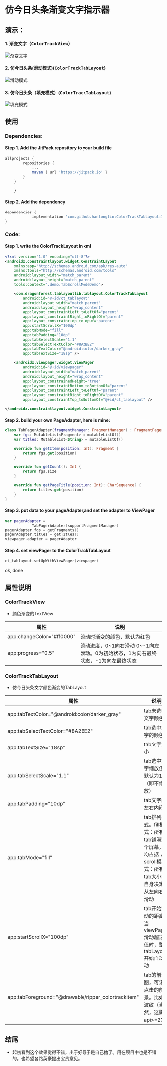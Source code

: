 # 仿今日头条渐变文字指示器



## 演示：

#### 1. 渐变文字（<kbd>ColorTrackView</kbd>）

![渐变文字](/gif/colorTrackView1.gif)

#### 2. 仿今日头条(滑动模式)(<kbd>ColorTrackTabLayout</kbd>)

![滑动模式](/gif/colorTrackTablayout1.gif)

#### 3. 仿今日头条（填充模式）(<kbd>ColorTrackTabLayout</kbd>)

![填充模式](/gif/colorTrackTabLayout2.gif)

## 使用

### Dependencies:

####  **Step 1.** Add the JitPack repository to your build file 

```groovy
allprojects {
		repositories {
			...
			maven { url 'https://jitpack.io' }
		}
	}
```

```css
	}
```

#### **Step 2.** Add the dependency

```groovy
dependencies {
	        implementation 'com.github.hanlonglin:ColorTrackTabLayout:1.0.0'
}
```



### Code:


####  **Step 1.**  write the ColorTrackLayout in xml

```xml
<?xml version="1.0" encoding="utf-8"?>
<androidx.constraintlayout.widget.ConstraintLayout 					      xmlns:android="http://schemas.android.com/apk/res/android"
    xmlns:app="http://schemas.android.com/apk/res-auto"
    xmlns:tools="http://schemas.android.com/tools"
    android:layout_width="match_parent"
    android:layout_height="match_parent"
    tools:context=".demo.TabScrollModeDemo">

    <com.dragonforest.tablayoutlib.tablayout.ColorTrackTabLayout
        android:id="@+id/ct_tablayout"
        android:layout_width="match_parent"
        android:layout_height="wrap_content"
        app:layout_constraintLeft_toLeftOf="parent"
        app:layout_constraintRight_toRightOf="parent"
        app:layout_constraintTop_toTopOf="parent"
        app:startScrollX="100dp"
        app:tabMode="fill"
        app:tabPadding="10dp"
        app:tabSelectScale="1.1"
        app:tabSelectTextColor="#8A2BE2"
        app:tabTextColor="@android:color/darker_gray"
        app:tabTextSize="18sp" />

    <androidx.viewpager.widget.ViewPager
        android:id="@+id/viewpager"
        android:layout_width="match_parent"
        android:layout_height="wrap_content"
        app:layout_constrainedHeight="true"
        app:layout_constraintBottom_toBottomOf="parent"
        app:layout_constraintLeft_toLeftOf="parent"
        app:layout_constraintRight_toRightOf="parent"
        app:layout_constraintTop_toBottomOf="@+id/ct_tablayout" />

</androidx.constraintlayout.widget.ConstraintLayout>
```



#### **Step 2**. build  your own PageAdapter, here is mine:

```kotlin
class TabPagerAdapter(fragmentManager: FragmentManager) : FragmentPagerAdapter(fragmentManager) {
    var fgs: MutableList<Fragment> = mutableListOf()
    var titles: MutableList<String> = mutableListOf()

    override fun getItem(position: Int): Fragment {
        return fgs.get(position)
    }

    override fun getCount(): Int {
        return fgs.size
    }

    override fun getPageTitle(position: Int): CharSequence? {
        return titles.get(position)
    }
}
```


#### **Step 3**. put data to your pageAdapter,and set the adapter to ViewPager

```kotlin
var pagerAdapter =
            TabPagerAdapter(supportFragmentManager)
pagerAdapter.fgs = getFragments()
pagerAdapter.titles = getTitles()
viewpager.adapter = pagerAdapter
```



#### **Step 4**. set viewPager to the ColorTrackTabLayout

```kotlin
ct_tablayout.setUpWithViewPager(viewpager)
```

ok, done



## 属性说明

### ColorTrackView

- 颜色渐变的TextView

| 属性                      | 说明                                                         |
| ------------------------- | ------------------------------------------------------------ |
| app:changeColor="#ff0000" | 滑动时渐变的颜色，默认为红色                                 |
| app:progress="0.5"        | 滑动进度，0~1向右滑动 0~-1向左滑动。0为初始状态，1为向右最终状态，-1为向左最终状态 |



### ColorTrackTabLayout

- 仿今日头条文字颜色渐变的TabLayout

| 属性                                                | 说明                                                         |
| --------------------------------------------------- | ------------------------------------------------------------ |
| app:tabTextColor="@android:color/darker_gray"       | tab未选中文字颜色                                            |
| app:tabSelectTextColor="#8A2BE2"                    | tab选中文字的颜色                                            |
| app:tabTextSize="18sp"                              | tab文字大小                                                  |
| app:tabSelectScale="1.1"                            | tab选中文字缩放值，默认为1（即不缩放）                       |
| app:tabPadding="10dp"                               | tab文字的左右内间距                                          |
| app:tabMode="fill"                                  | tab排列模式。fill模式：所有tab铺满整个屏幕，平均占据；scroll模式：所有tab大小由自身决定，从左向右可滑动 |
| app:startScrollX="100dp"                            | tab开始滑动的距离。当viewPager滑动超过此值时，整个tabLayout开始自动滑动 |
| app:tabForeground="@drawable/ripper_colortrackitem" | tab的前景图，可设置点击的前景。比如水波纹（当然，这需要api>=23） |



## 结尾

- 起初看到这个效果觉得不错，出于好奇于是自己撸了。用在项目中也是不错的。也希望各路英豪提出宝贵意见。



